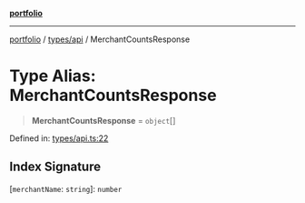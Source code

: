 [**portfolio**](../../../README.md)

***

[portfolio](../../../modules.md) / [types/api](../README.md) / MerchantCountsResponse

# Type Alias: MerchantCountsResponse

> **MerchantCountsResponse** = `object`[]

Defined in: [types/api.ts:22](https://github.com/tnorlund/Portfolio/blob/16a20d9581c3a0b225aa98c97250aeae19945fe7/portfolio/types/api.ts#L22)

## Index Signature

\[`merchantName`: `string`\]: `number`
